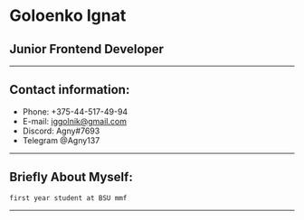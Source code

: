 # Goloenko Ignat
## Junior Frontend Developer
-----------------------------
## Contact information:
* Phone: +375-44-517-49-94
* E-mail: iggolnik@gmail.com
* Discord: Agny#7693
* Telegram @Agny137
-----------------------------
## Briefly About Myself:
    first year student at BSU mmf
-----------------------------
